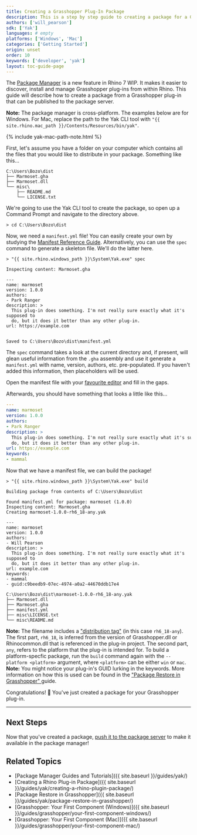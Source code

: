```yaml
---
title: Creating a Grasshopper Plug-In Package
description: This is a step by step guide to creating a package for a Grasshopper plug-in (.gha).
authors: ['will_pearson']
sdk: ['Yak']
languages: # empty
platforms: ['Windows', 'Mac']
categories: ['Getting Started']
origin: unset
order: 10
keywords: ['developer', 'yak']
layout: toc-guide-page
---
```


The [Package Manager](../yak/) is a new feature in Rhino 7 WIP. It makes it easier to discover, install and manage Grasshopper plug-ins from within Rhino. This guide will describe how to create a package from a Grasshopper plug-in that can be published to the package server.

<div class="alert alert-info" role="alert">
<strong>Note:</strong> The package manager is cross-platform. The examples below are for Windows.
For Mac, replace the path to the Yak CLI tool with
<code>"{{ site.rhino.mac_path }}/Contents/Resources/bin/yak"</code>.
</div>

{% include yak-mac-path-note.html %}

First, let's assume you have a folder on your computer which contains all the
files that you would like to distribute in your package. Something like this...

```commandline
C:\Users\Bozo\dist
├── Marmoset.gha
├── Marmoset.dll
└── misc\
    ├── README.md
    └── LICENSE.txt
```

We're going to use the Yak CLI tool to create the package, so open up a Command
Prompt and navigate to the directory above.

```commandline
> cd C:\Users\Bozo\dist
```

Now, we need a `manifest.yml` file! You can easily create your own by studying
the [Manifest Reference Guide](../the-package-manifest). Alternatively, you can use the `spec`
command to generate a skeleton file. We'll do the latter here.

```commandline
> "{{ site.rhino.windows_path }}\System\Yak.exe" spec

Inspecting content: Marmoset.gha

---
name: marmoset
version: 1.0.0
authors:
- Park Ranger
description: >
  This plug-in does something. I'm not really sure exactly what it's supposed to
  do, but it does it better than any other plug-in.
url: https://example.com


Saved to C:\Users\Bozo\dist\manifest.yml
```

The `spec` command takes a look at the current directory and, if present, will
glean useful information from the `.gha` assembly and use it generate a
`manifest.yml` with name, version, authors, etc. pre-populated. If you haven't
added this information, then placeholders will be used.

Open the manifest file with your [favourite editor](https://code.visualstudio.com)
and fill in the gaps.

Afterwards, you should have something that looks a little like this...

```yaml
---
name: marmoset
version: 1.0.0
authors:
- Park Ranger
description: >
  This plug-in does something. I'm not really sure exactly what it's supposed to
  do, but it does it better than any other plug-in.
url: https://example.com
keywords:
- mammal
```

Now that we have a manifest file, we can build the package!

```commandline
> "{{ site.rhino.windows_path }}\System\Yak.exe" build

Building package from contents of C:\Users\Bozo\dist

Found manifest.yml for package: marmoset (1.0.0)
Inspecting content: Marmoset.gha
Creating marmoset-1.0.0-rh6_18-any.yak

---
name: marmoset
version: 1.0.0
authors:
- Will Pearson
description: >
  This plug-in does something. I'm not really sure exactly what it's supposed to
  do, but it does it better than any other plug-in.
url: example.com
keywords:
- mammal
- guid:c9beedb9-07ec-4974-a0a2-44670ddb17e4

C:\Users\Bozo\dist\marmoset-1.0.0-rh6_18-any.yak
├── Marmoset.dll
├── Marmoset.gha
├── manifest.yml
├── misc\LICENSE.txt
└── misc\README.md
```

<div class="alert alert-info" role="alert">
<strong>Note:</strong> The filename includes a <a href="../the-anatomy-of-a-package#distributions" class="alert-link">"distribution tag"</a> (in this case <code>rh6_18-any</code>). The first part, <code>rh6_18</code>, is inferred from the version of Grasshopper.dll or Rhinocommon.dll that is referenced in the plug-in project. The second part, <code>any</code>, refers to the platform that the plug-in is intended for. To build a platform-specfic package, run the <code>build</code> command again with the <code>--platform &lt;platform&gt;</code> argument, where <code>&lt;platform&gt;</code> can be either <code>win</code> or <code>mac</code>.
</div>

<div class="alert alert-info" role="alert">
<strong>Note:</strong> You might notice your plug-in's GUID lurking in the
keywords. More information on how this is used can be found in the
<a href="../package-restore-in-grasshopper" class="alert-link">"Package Restore in Grasshopper"
</a> guide.
</div>

Congratulations! 🙌 You've just created a package for your Grasshopper plug-in.

---

## Next Steps

Now that you've created a package, [push it to the package server](../pushing-a-package-to-the-server) to make it
available in the package manager!

## Related Topics

- [Package Manager Guides and Tutorials]({{ site.baseurl }}/guides/yak/)
- [Creating a Rhino Plug-in Package]({{ site.baseurl }}/guides/yak/creating-a-rhino-plugin-package/)
- [Package Restore in Grasshopper]({{ site.baseurl }}/guides/yak/package-restore-in-grasshopper/)
- [Grasshopper: Your First Component (Windows)]({{ site.baseurl }}/guides/grasshopper/your-first-component-windows/)
- [Grasshopper: Your First Component (Mac)]({{ site.baseurl }}/guides/grasshopper/your-first-component-mac/)
